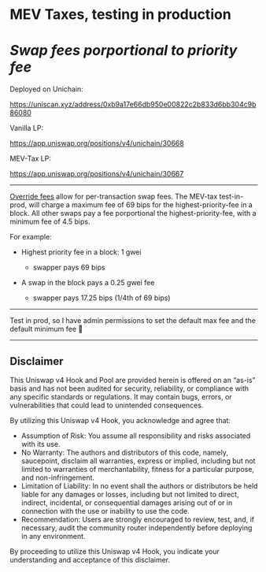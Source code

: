 # MEV Taxes, testing in production

# *Swap fees porportional to priority fee*

Deployed on Unichain:

https://uniscan.xyz/address/0xb9a17e66db950e00822c2b833d6bb304c9b86080

Vanilla LP:

https://app.uniswap.org/positions/v4/unichain/30668

MEV-Tax LP:

https://app.uniswap.org/positions/v4/unichain/30667

---

[Override fees](https://docs.uniswap.org/contracts/v4/concepts/dynamic-fees) allow for per-transaction swap fees. The MEV-tax test-in-prod, will charge a maximum fee of 69 bips for the highest-priority-fee in a block. All other swaps pay a fee porportional the highest-priority-fee, with a minimum fee of 4.5 bips.

For example:

* Highest priority fee in a block: 1 gwei
    * swapper pays 69 bips

* A swap in the block pays a 0.25 gwei fee
    * swapper pays 17.25 bips (1/4th of 69 bips)

---

Test in prod, so I have admin permissions to set the default max fee and the default minimum fee 🤷

---

## Disclaimer

This Uniswap v4 Hook and Pool are provided herein is offered on an “as-is” basis and has not been audited for security, reliability, or compliance with any specific standards or regulations. It may contain bugs, errors, or vulnerabilities that could lead to unintended consequences.

By utilizing this Uniswap v4 Hook, you acknowledge and agree that:

- Assumption of Risk: You assume all responsibility and risks associated with its use.
- No Warranty: The authors and distributors of this code, namely, saucepoint, disclaim all warranties, express or implied, including but not limited to warranties of merchantability, fitness for a particular purpose, and non-infringement.
- Limitation of Liability: In no event shall the authors or distributors be held liable for any damages or losses, including but not limited to direct, indirect, incidental, or consequential damages arising out of or in connection with the use or inability to use the code.
- Recommendation: Users are strongly encouraged to review, test, and, if necessary, audit the community router independently before deploying in any environment.

By proceeding to utilize this Uniswap v4 Hook, you indicate your understanding and acceptance of this disclaimer.
